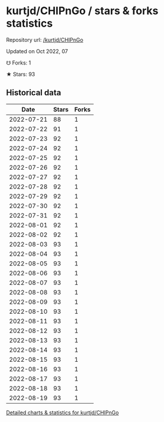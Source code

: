 # kurtjd/CHIPnGo / stars & forks statistics

Repository url: [/kurtjd/CHIPnGo](https://github.com/kurtjd/CHIPnGo)

Updated on Oct 2022, 07

☋ Forks: 1

★ Stars: 93

## Historical data
| Date | Stars | Forks |
|------|-------|-------|
| 2022-07-21 | 88 | 1 | 
| 2022-07-22 | 91 | 1 | 
| 2022-07-23 | 92 | 1 | 
| 2022-07-24 | 92 | 1 | 
| 2022-07-25 | 92 | 1 | 
| 2022-07-26 | 92 | 1 | 
| 2022-07-27 | 92 | 1 | 
| 2022-07-28 | 92 | 1 | 
| 2022-07-29 | 92 | 1 | 
| 2022-07-30 | 92 | 1 | 
| 2022-07-31 | 92 | 1 | 
| 2022-08-01 | 92 | 1 | 
| 2022-08-02 | 92 | 1 | 
| 2022-08-03 | 93 | 1 | 
| 2022-08-04 | 93 | 1 | 
| 2022-08-05 | 93 | 1 | 
| 2022-08-06 | 93 | 1 | 
| 2022-08-07 | 93 | 1 | 
| 2022-08-08 | 93 | 1 | 
| 2022-08-09 | 93 | 1 | 
| 2022-08-10 | 93 | 1 | 
| 2022-08-11 | 93 | 1 | 
| 2022-08-12 | 93 | 1 | 
| 2022-08-13 | 93 | 1 | 
| 2022-08-14 | 93 | 1 | 
| 2022-08-15 | 93 | 1 | 
| 2022-08-16 | 93 | 1 | 
| 2022-08-17 | 93 | 1 | 
| 2022-08-18 | 93 | 1 | 
| 2022-08-19 | 93 | 1 | 


[Detailed charts & statistics for kurtjd/CHIPnGo](https://reviewgithub.com/rep/kurtjd/CHIPnGo)
